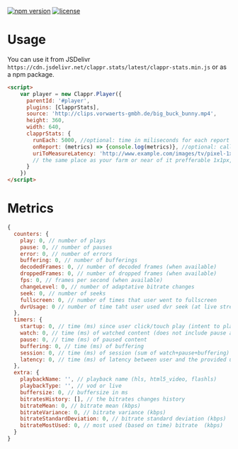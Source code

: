 [![npm version](https://badge.fury.io/js/clappr-stats.svg)](https://badge.fury.io/js/clappr-stats)
[![license](https://img.shields.io/badge/license-BSD--3--Clause-blue.svg)](https://img.shields.io/badge/license-BSD--3--Clause-blue.svg)

# Usage

You can use it from JSDelivr `https://cdn.jsdelivr.net/clappr.stats/latest/clappr-stats.min.js` or as a npm package.

```html
<script>
    var player = new Clappr.Player({
      parentId: '#player',
      plugins: [ClapprStats],
      source: 'http://clips.vorwaerts-gmbh.de/big_buck_bunny.mp4',
      height: 360,
      width: 640,
      clapprStats: {
        runEach: 5000, //optional: time in miliseconds for each report default:  5000
        onReport: (metrics) => {console.log(metrics)}, //optional: callback function default: console.log
        uriToMeasureLatency: 'http://www.example.com/images/tv/pixel-1x1-red.gif', //optional: provide an img uri hosted at
        // the same place as your farm or near of it prefferable 1x1px, without caching. default: none
      }
    })
</script>
```

# Metrics

```javascript
{
  counters: {
    play: 0, // number of plays
    pause: 0, // number of pauses
    error: 0, // number of errors
    buffering: 0, // number of bufferings
    decodedFrames: 0, // number of decoded frames (when available)
    droppedFrames: 0, // number of dropped frames (when available)
    fps: 0, // frames per second (when available)
    changeLevel: 0, // number of adaptative bitrate changes
    seek: 0, // number of seeks
    fullscreen: 0, // number of times that user went to fullscreen
    dvrUsage: 0 // number of time taht user used dvr seek (at live stream)
  },
  timers: {
    startup: 0, // time (ms) since user click/touch play (intent to play) to the play
    watch: 0, // time (ms) of watched content (does not include pause and buffering)
    pause: 0, // time (ms) of paused content
    buffering: 0, // time (ms) of buffering
    session: 0, // time (ms) of session (sum of watch+pause+buffering)
    latency: 0, // time (ms) of latency between user and the provided uri
  },
  extra: {
    playbackName: '', // playback name (hls, html5_video, flashls)
    playbackType: '', // vod or live
    buffersize: 0, // buffersize in ms
    bitratesHistory: [], // the bitrates changes history
    bitrateMean: 0, // bitrate mean (kbps)
    bitrateVariance: 0, // bitrate variance (kbps)
    bitrateStandardDeviation: 0, // bitrate standard deviation (kbps)
    bitrateMostUsed: 0, // most used (based on time) bitrate  (kbps)
  }
}
```
